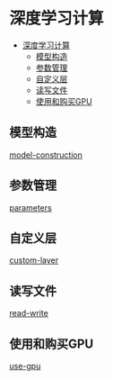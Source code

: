 <!--
 * @Author       : JonnyZhang 71881972+jonnyzhang02@users.noreply.github.com
 * @LastEditTime : 2023-07-23 20:40
 * @FilePath     : \d2l-zh-pytorch\chapter_deep-learning-computation\.md
 * 
 * coded by ZhangYang@BUPT, my email is zhangynag0207@bupt.edu.cn
-->
# 深度学习计算

<!-- TOC -->

- [深度学习计算](#%E6%B7%B1%E5%BA%A6%E5%AD%A6%E4%B9%A0%E8%AE%A1%E7%AE%97)
    - [模型构造](#%E6%A8%A1%E5%9E%8B%E6%9E%84%E9%80%A0)
    - [参数管理](#%E5%8F%82%E6%95%B0%E7%AE%A1%E7%90%86)
    - [自定义层](#%E8%87%AA%E5%AE%9A%E4%B9%89%E5%B1%82)
    - [读写文件](#%E8%AF%BB%E5%86%99%E6%96%87%E4%BB%B6)
    - [使用和购买GPU](#%E4%BD%BF%E7%94%A8%E5%92%8C%E8%B4%AD%E4%B9%B0gpu)

<!-- /TOC -->

## 模型构造

[model-construction](./model-construction.ipynb)

## 参数管理

[parameters](./parameters.ipynb)

## 自定义层

[custom-layer](./custom-layer.ipynb)

## 读写文件

[read-write](./read-write-files.ipynb)

## 使用和购买GPU

[use-gpu](./use-gpu.ipynb)
